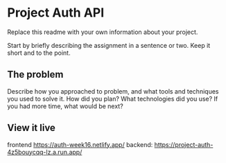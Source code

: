 # Project Auth API

Replace this readme with your own information about your project.

Start by briefly describing the assignment in a sentence or two. Keep it short and to the point.

## The problem

Describe how you approached to problem, and what tools and techniques you used to solve it. How did you plan? What technologies did you use? If you had more time, what would be next?

## View it live

frontend https://auth-week16.netlify.app/
backend: https://project-auth-4z5bouycqq-lz.a.run.app/
